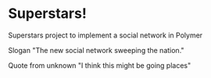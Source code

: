# Superstars!

Superstars project to implement a social network in Polymer

Slogan "The new social network sweeping the nation."

Quote from unknown "I think this might be going places"
